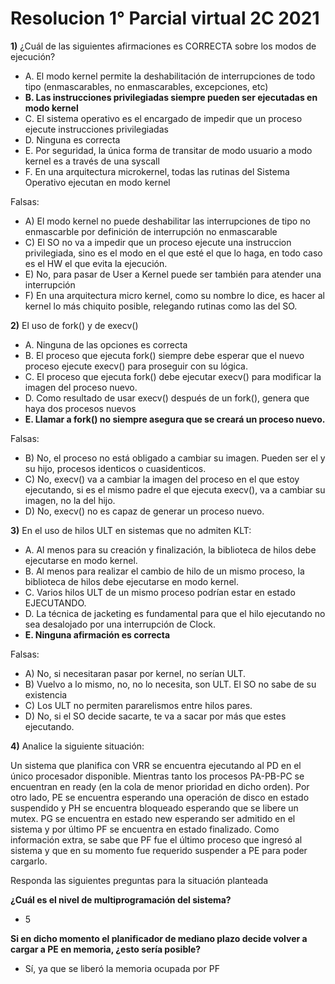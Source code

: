 # Resolucion 1° Parcial virtual 2C 2021

**1)** ¿Cuál de las siguientes afirmaciones es CORRECTA sobre los modos de ejecución?

- A. El modo kernel permite la deshabilitación de interrupciones de todo tipo (enmascarables, no enmascarables, excepciones, etc)
- **B. Las instrucciones privilegiadas siempre pueden ser ejecutadas en modo kernel**
- C. El sistema operativo es el encargado de impedir que un proceso ejecute instrucciones privilegiadas
- D. Ninguna es correcta
- E. Por seguridad, la única forma de transitar de modo usuario a modo kernel es a través de una syscall
- F. En una arquitectura microkernel, todas las rutinas del Sistema Operativo ejecutan en modo kernel

Falsas: 
- A) El modo kernel no puede deshabilitar las interrupciones de tipo no enmascarble por definición de interrupción no enmascarable
- C) El SO no va a impedir que un proceso ejecute una instruccion privilegiada, sino es el modo en el que esté el que lo haga, en todo caso es el HW el que evita la ejecución.
- E) No, para pasar de User a Kernel puede ser también para atender una interrupción
- F) En una arquitectura micro kernel, como su nombre lo dice, es hacer al kernel lo más chiquito posible, relegando rutinas como las del SO.


**2)** El uso de fork() y de execv()
    
- A. Ninguna de las opciones es correcta 
- B. El proceso que ejecuta fork() siempre debe esperar que el nuevo proceso ejecute execv() para proseguir con su lógica.
- C. El proceso que ejecuta fork() debe ejecutar execv() para modificar la imagen del proceso nuevo.  
- D. Como resultado de usar execv() después de un fork(), genera que haya dos procesos nuevos 
- **E. Llamar a fork() no siempre asegura que se creará un proceso nuevo.**

Falsas:
- B) No, el proceso no está obligado a cambiar su imagen. Pueden ser el y su hijo, procesos identicos o cuasidenticos. 
- C) No, execv() va a cambiar la imagen del proceso en el que estoy ejecutando, si es el mismo padre el que ejecuta execv(), va a cambiar su imagen, no la del hijo.
- D) No, execv() no es capaz de generar un proceso nuevo.

**3)** En el uso de hilos ULT en sistemas que no admiten KLT:

- A. Al menos para su creación y finalización, la biblioteca de hilos debe ejecutarse en modo kernel.
- B. Al menos para realizar el cambio de hilo de un mismo proceso, la biblioteca de hilos debe ejecutarse en modo kernel.
- C. Varios hilos ULT de un mismo proceso podrían estar en estado EJECUTANDO. 
- D. La técnica de jacketing es fundamental para que el hilo ejecutando no sea desalojado por una interrupción de Clock.
- **E. Ninguna afirmación es correcta**

Falsas:
- A) No, si necesitaran pasar por kernel, no serían ULT.
- B) Vuelvo a lo mismo, no, no lo necesita, son ULT. El SO no sabe de su existencia
- C) Los ULT no permiten pararelismos entre hilos pares.
- D) No, si el SO decide sacarte, te va a sacar por más que estes ejecutando. 

**4)** Analice la siguiente situación:

Un sistema que planifica con VRR se encuentra ejecutando al PD en el único procesador disponible. Mientras tanto los procesos PA-PB-PC se encuentran en ready (en la cola de menor prioridad en dicho orden). Por otro lado, PE se encuentra esperando una operación de disco en estado suspendido y PH se encuentra bloqueado esperando que se libere un mutex. 
PG se encuentra en estado new esperando ser admitido en el sistema  y por último PF se encuentra en estado finalizado. 
Como información extra, se sabe que PF fue el último proceso que ingresó al sistema y que en su momento fue requerido suspender a PE para poder cargarlo. 

Responda las siguientes preguntas para la situación planteada

**¿Cuál es el nivel de multiprogramación del sistema?**

- 5

**Si en dicho momento el planificador de mediano plazo decide volver a cargar a PE en memoria, ¿esto sería posible?**

- Sí, ya que se liberó la memoria ocupada por PF